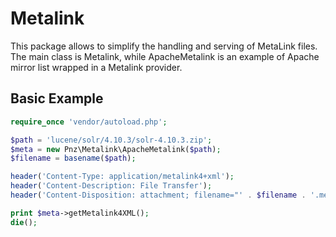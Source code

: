 # Metalink

This package allows to simplify the handling and serving of MetaLink files.
The main class is Metalink, while ApacheMetalink is an example of Apache mirror list
wrapped in a Metalink provider.

## Basic Example

``` php
require_once 'vendor/autoload.php';

$path = 'lucene/solr/4.10.3/solr-4.10.3.zip';
$meta = new Pnz\Metalink\ApacheMetalink($path);
$filename = basename($path);

header('Content-Type: application/metalink4+xml');
header('Content-Description: File Transfer');
header('Content-Disposition: attachment; filename="' . $filename . '.metalink"');

print $meta->getMetalink4XML();
die();
```
